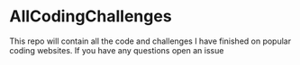 # AllCodingChallenges
This repo will contain all the code and challenges I have finished on popular coding websites. If you have any questions open an issue
